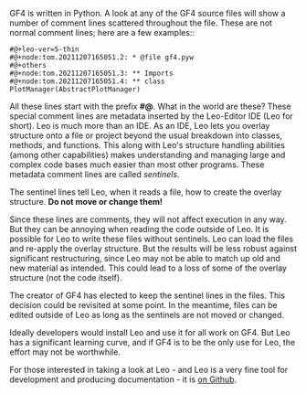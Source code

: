
GF4 is written in Python.  A look at any of the GF4 source files will show
a number of comment lines scattered throughout the file.  These are not
normal comment lines;  here are a few examples::

    #@+leo-ver=5-thin
    #@+node:tom.20211207165051.2: * @file gf4.pyw
    #@+others
    #@+node:tom.20211207165051.3: ** Imports
    #@+node:tom.20211207165051.4: ** class PlotManager(AbstractPlotManager)

All these lines start with the prefix **#@**. What in the world are these? These
special comment lines are metadata inserted by the Leo-Editor IDE (Leo for
short). Leo is much more than an IDE. As an IDE, Leo lets you overlay structure
onto a file or project beyond the usual breakdown into classes, methods, and
functions. This along with Leo's structure handling abilities (among other
capabilities) makes understanding and managing large and complex code bases much
easier than most other programs. These metadata comment lines are called
*sentinels*.

The sentinel lines tell Leo, when it reads a file, how to create the overlay
structure.  **Do not move or change them!**

Since these lines are comments, they will not affect execution in any way.
But they can be annoying when reading the code outside of Leo.  It is possible
for Leo to write these files without sentinels.  Leo can load the files and 
re-apply the overlay structure.  But the results will be less robust against
significant restructuring, since Leo may not be able to match up old and new
material as intended.  This could lead to a loss of some of the overlay structure (not the code itself).

The creator of GF4 has elected to keep the sentinel lines in the files.  This
decision could be revisited at some point.  In the meantime, files can be edited
outside of Leo as long as the sentinels are not moved or changed.

Ideally developers would install Leo and use it for all work on GF4.  But Leo
has a significant learning curve, and if GF4 is to be the only use for Leo,
the effort may not be worthwhile.

For those interested in taking a look at Leo - and Leo is a very fine tool
for development and producing documentation - it is
[on Github](https://github.com/leo-editor/leo-editor).

